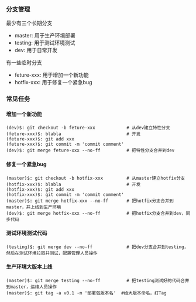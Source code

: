 ### 分支管理

最少有三个长期分支

- master: 用于生产环境部署 
- testing: 用于测试环境测试
- dev: 用于日常开发

有一些临时分支

- feture-xxx: 用于增加一个新功能
- hotfix-xxx: 用于修复一个紧急bug

### 常见任务

#### 增加一个新功能

    (dev)$: git checkout -b feture-xxx            # 从dev建立特性分支
    (feture-xxx)$: blabla                         # 开发
    (feture-xxx)$: git add xxx
    (feture-xxx)$: git commit -m 'commit comment'
    (dev)$: git merge feture-xxx --no-ff          # 把特性分支合并到dev

#### 修复一个紧急bug

    (master)$: git checkout -b hotfix-xxx         # 从master建立hotfix分支
    (hotfix-xxx)$: blabla                         # 开发
    (hotfix-xxx)$: git add xxx
    (hotfix-xxx)$: git commit -m 'commit comment'
    (master)$: git merge hotfix-xxx --no-ff       # 把hotfix分支合并到master，并上线到生产环境
    (dev)$: git merge hotfix-xxx --no-ff          # 把hotfix分支合并到dev，同步代码

#### 测试环境测试代码

    (testing)$: git merge dev --no-ff             # 把dev分支合并到testing，然后在测试环境拉取并测试，配置管理人员操作

#### 生产环境大版本上线

    (master)$: git merge testing --no-ff          # 把testing测试好的代码合并到master，运维人员操作
    (master)$: git tag -a v0.1 -m '部署包版本名'  #给大版本命名，打Tag
